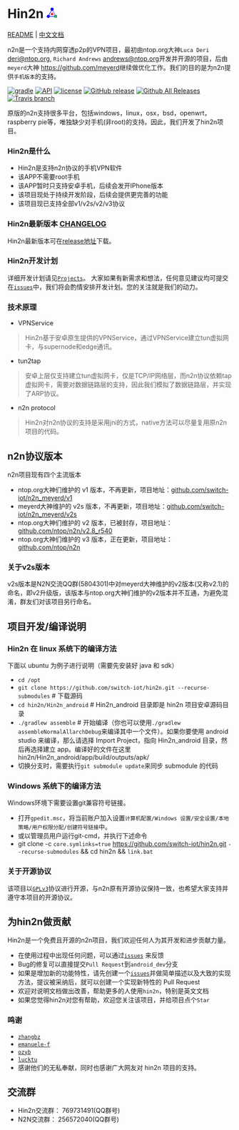 # Hin2n <img height="24" src="doc/pic/logo.png">

[README](README.md) | [中文文档](README_zh.md)

n2n是一个支持内网穿透p2p的VPN项目，最初由ntop.org大神`Luca Deri` <deri@ntop.org>, `Richard Andrews` <andrews@ntop.org>开发并开源的项目，后由`meyerd`大神 <https://github.com/meyerd>继续做优化工作。我们的目的是为n2n提供`手机版本`的支持。

[![gradle](https://img.shields.io/badge/gradle-2.14.1-green.svg?style=plastic)](https://docs.gradle.org/2.14.1/userguide/userguide.html)
[![API](https://img.shields.io/badge/API-15%2B-green.svg?style=plastic)](https://android-arsenal.com/api?level=15)
[![license](https://img.shields.io/github/license/switch-iot/hin2n.svg?style=plastic)](https://www.gnu.org/licenses/gpl-3.0)
[![GitHub release](https://img.shields.io/github/release/switch-iot/hin2n/all.svg?style=plastic)](https://github.com/switch-iot/hin2n/releases)
[![Github All Releases](https://img.shields.io/github/downloads/switch-iot/hin2n/total.svg?style=plastic)](https://github.com/switch-iot/hin2n/releases)
[![Travis branch](https://img.shields.io/travis/switch-iot/hin2n/dev_android.svg?style=plastic)](https://travis-ci.org/switch-iot/hin2n)

原版的n2n支持很多平台，包括windows，linux，osx，bsd，openwrt，raspberry pie等，唯独缺少对手机(非root)的支持。因此，我们开发了hin2n项目。

### Hin2n是什么
- Hin2n是支持n2n协议的手机VPN软件
- 该APP不需要root手机
- 该APP暂时只支持安卓手机，后续会发开IPhone版本
- 该项目现处于持续开发阶段，后续会提供更完善的功能
- 该项目现已支持全部v1/v2s/v2/v3协议

### Hin2n最新版本 [CHANGELOG](Hin2n_android/CHANGELOG_zh)
Hin2n最新版本可在[release地址](https://github.com/switch-iot/hin2n/releases)下载。

### Hin2n开发计划
详细开发计划请见[`Projects`](https://github.com/switch-iot/hin2n/projects)。
大家如果有新需求和想法，任何意见建议均可提交在[`issues`](https://github.com/switch-iot/hin2n/issues)中，我们将会酌情安排开发计划。您的关注就是我们的动力。

### 技术原理
- VPNService
> Hin2n基于安卓原生提供的VPNService，通过VPNService建立tun虚拟网卡，与supernode和edge通讯。
- tun2tap
> 安卓上层仅支持建立tun虚拟网卡，仅是TCP/IP网络层，而n2n协议依赖tap虚拟网卡，需要对数据链路层的支持，因此我们模拟了数据链路层，并实现了ARP协议。
- n2n protocol
> Hin2n对n2n协议的支持是采用jni的方式，native方法可以尽量复用原n2n项目的代码。

## n2n协议版本
n2n项目现有四个主流版本
- ntop.org大神们维护的 v1 版本，不再更新，项目地址：[github.com/switch-iot/n2n_meyerd/v1](https://github.com/switch-iot/n2n_meyerd/tree/master/n2n_v1)
- meyerd大神维护的 v2s 版本，不再更新，项目地址：[github.com/switch-iot/n2n_meyerd/v2s](https://github.com/switch-iot/n2n_meyerd/tree/master/n2n_v2)
- ntop.org大神们维护的 v2 版本，已被封存，项目地址：[github.com/ntop/n2n/v2.8_r540](https://github.com/ntop/n2n/tree/2.8-stable)
- ntop.org大神们维护的 v3 版本，正在更新，项目地址：[github.com/ntop/n2n](https://github.com/ntop/n2n)

### 关于v2s版本
v2s版本是N2N交流QQ群(5804301)中对meyerd大神维护的v2版本(又称v2.1)的命名，即v2升级版，该版本与ntop.org大神们维护的v2版本并不互通，为避免混淆，群友们对该项目另行命名。

## 项目开发/编译说明
### Hin2n 在 linux 系统下的编译方法
下面以 ubuntu 为例子进行说明（需要先安装好 java 和 sdk）
- `cd /opt`
- `git clone https://github.com/switch-iot/hin2n.git --recurse-submodules` # 下载源码
- `cd hin2n/Hin2n_android` # Hin2n_android 目录即是 hin2n 项目安卓源码目录
- `./gradlew assemble` # 开始编译（你也可以使用`./gradlew assembleNormalAllarchDebug`来编译其中一个文件）。如果你要使用 android studio 来编译，那么请选择 Import Project，指向 Hin2n_android 目录，然后再选择建立 app。编译好的文件在这里 hin2n/Hin2n_android/app/build/outputs/apk/
- 切换分支时，需要执行`git submodule update`来同步 submodule 的代码

### Windows 系统下的编译方法
Windows环境下需要设置git兼容符号链接。
- 打开`gpedit.msc`，将当前账户加入设置`计算机配置/Windows 设置/安全设置/本地策略/用户权限分配/创建符号链接`中。
- 或以管理员用户运行git-cmd，并执行下述命令
- git clone -c `core.symlinks=true` https://github.com/switch-iot/hin2n.git `--recurse-submodules` && cd hin2n && `link.bat`

### 关于开源协议
该项目以[`GPLv3`](LICENSE)协议进行开源，与n2n原有开源协议保持一致，也希望大家支持并遵守本项目的开源协议。

## 为hin2n做贡献
Hin2n是一个免费且开源的n2n项目，我们欢迎任何人为其开发和进步贡献力量。
- 在使用过程中出现任何问题，可以通过[`issues`](https://github.com/switch-iot/hin2n/issues) 来反馈
- Bug的修复可以直接提交`Pull Request`到`android_dev`分支
- 如果是增加新的功能特性，请先创建一个[`issues`](https://github.com/switch-iot/hin2n/issues)并做简单描述以及大致的实现方法，提议被采纳后，就可以创建一个实现新特性的 Pull Request
- 欢迎对说明文档做出改善，帮助更多的人使用`hin2n`，特别是英文文档
- 如果您觉得hin2n对您有帮助，欢迎您关注该项目，并给项目点个`Star`

### 鸣谢
- [`zhangbz`](https://github.com/zhangbz)
- [`emanuele-f`](https://github.com/emanuele-f) 
- [`ozyb`](https://github.com/ozyb)
- [`lucktu`](https://github.com/lucktu)
- 感谢他们的无私奉献，同时也感谢广大网友对 hin2n 项目的支持。

## 交流群
- Hin2n交流群： 769731491(QQ群号)
- N2N交流群： 256572040(QQ群号)

